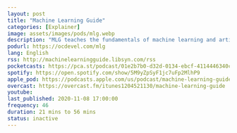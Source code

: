 ```yaml
---
layout: post
title: "Machine Learning Guide"
categories: [Explainer]
image: assets/images/pods/mlg.webp
description: "MLG teaches the fundamentals of machine learning and artificial intelligence. It covers intuition, models, math, languages, frameworks, etc. Where your other ML resources provide the trees, I provide the forest. Consider MLG your syllabus, with highly-curated resources for each episode's details at ocdevel.com. Audio is a great supplement during exercise, commute, chores, etc."
podurl: https://ocdevel.com/mlg
lang: English
rss: http://machinelearningguide.libsyn.com/rss
pocketcasts: https://pca.st/podcast/01e2b7b0-d32d-0134-ebcf-4114446340cb
spotify: https://open.spotify.com/show/5M9yZpSyF1jc7uFp2MlhP9
apple_pod: https://podcasts.apple.com/us/podcast/machine-learning-guide/id1204521130
overcast: https://overcast.fm/itunes1204521130/machine-learning-guide
youtube:
last_published: 2020-11-08 17:00:00
frequency: 46
duration: 21 mins to 56 mins
status: inactive
---
```

